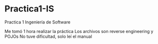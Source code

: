 # Practica1-IS
Practica 1 Ingeniería de Software

Me tomó 1 hora realizar la práctica
Los archivos son reverse engineering y POJOs
No tuve dificultad, solo leí el manual
